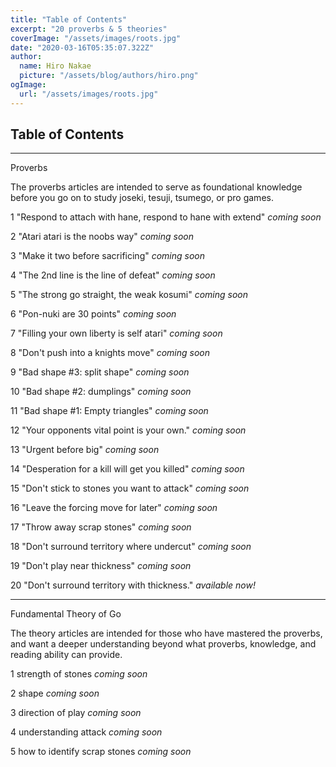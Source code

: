 ```yaml
---
title: "Table of Contents"
excerpt: "20 proverbs & 5 theories"
coverImage: "/assets/images/roots.jpg"
date: "2020-03-16T05:35:07.322Z"
author:
  name: Hiro Nakae
  picture: "/assets/blog/authors/hiro.png"
ogImage:
  url: "/assets/images/roots.jpg"
---
```


## Table of Contents

---

Proverbs

The proverbs articles are intended to serve as foundational knowledge before you go on to study joseki, tesuji, tsumego, or pro games.

1 "Respond to attach with hane, respond to hane with extend" _coming soon_

2 "Atari atari is the noobs way" _coming soon_

3 "Make it two before sacrificing" _coming soon_

4 "The 2nd line is the line of defeat" _coming soon_

5 "The strong go straight, the weak kosumi" _coming soon_

6 "Pon-nuki are 30 points" _coming soon_

7 "Filling your own liberty is self atari" _coming soon_

8 "Don't push into a knights move" _coming soon_

9 "Bad shape #3: split shape" _coming soon_

10 "Bad shape #2: dumplings" _coming soon_

11 "Bad shape #1: Empty triangles" _coming soon_

12 "Your opponents vital point is your own." _coming soon_

13 "Urgent before big" _coming soon_

14 "Desperation for a kill will get you killed" _coming soon_

15 "Don't stick to stones you want to attack" _coming soon_

16 "Leave the forcing move for later" _coming soon_

17 "Throw away scrap stones" _coming soon_

18 "Don't surround territory where undercut" _coming soon_

19 "Don't play near thickness" _coming soon_

20 "Don't surround territory with thickness." _available now!_

---

Fundamental Theory of Go

The theory articles are intended for those who have mastered the proverbs, and want a deeper understanding beyond what proverbs, knowledge, and reading ability can provide.

1 strength of stones _coming soon_

2 shape _coming soon_

3 direction of play _coming soon_

4 understanding attack _coming soon_

5 how to identify scrap stones _coming soon_
